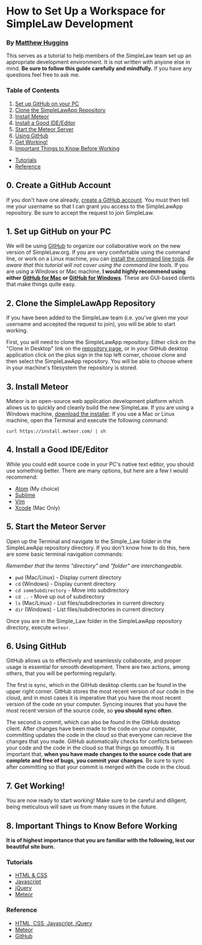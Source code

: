 # How to Set Up a Workspace for SimpleLaw Development
### By [Matthew Huggins](https://github.com/mdhuggins)

This serves as a tutorial to help members of the SimpleLaw team set up an appropriate development environment. It is not written with anyone else in mind. **Be sure to follow this guide carefully and mindfully.** If you have any questions feel free to ask me.

### Table of Contents

1. [Set up GitHub on your PC](#1)
2. [Clone the SimpleLawApp Repository](#2)
3. [Install Meteor](#3)
4. [Install a Good IDE/Editor](#4)
5. [Start the Meteor Server](#5)
6. [Using GitHub](#6)
7. [Get Working!](#7)
8. [Important Things to Know Before Working](#8)
  * [Tutorials](#8a)
  * [Reference](#8b)

<a name="0"></a>
## 0. Create a GitHub Account

If you don't have one already, [create a GitHub account](https://github.com/join). You must then tell me your username so that I can grant you access to the SimpleLawApp repository. Be sure to accept the request to join SimpleLaw.

<a name="1"></a>
## 1. Set up GitHub on your PC

We will be using [GitHub](https://github.com/) to organize our collaborative work on the new version of SimpleLaw.org. If you are very comfortable using the command line, or work on a Linux machine, you can [install the command line tools](https://help.github.com/articles/set-up-git/). *Be aware that this tutorial will not cover using the command line tools.* If you are using a Windows or Mac machine, **I would highly recommend using either [GitHub for Mac](https://mac.github.com/) or [GitHub for Windows](https://windows.github.com/)**. These are GUI-based clients that make things quite easy.

<a name="2"></a>
## 2. Clone the SimpleLawApp Repository

If you have been added to the SimpleLaw team (i.e. you've given me your username and accepted the request to join), you will be able to start working.

First, you will need to clone the SimpleLawApp repository. Either click on the "Clone in Desktop" link on the [repository page](https://github.com/SimpleLaw/SimpleLawApp), or in your GitHub desktop application click on the plus sign in the top left corner, choose clone and then select the SimpleLawApp repository. You will be able to choose where in your machine's filesystem the repository is stored.

<a name="3"></a>
## 3. Install Meteor

Meteor is an open-source web application development platform which allows us to quickly and cleanly build the new SimpleLaw. If you are using a Windows machine, [download the installer](https://install.meteor.com/windows). If you use a Mac or Linux machine, open the Terminal and execute the following command:

`curl https://install.meteor.com/ | sh`

<a name="4"></a>
## 4. Install a Good IDE/Editor

While you could edit source code in your PC's native text editor, you should use something better. There are many options, but here are a few I would recommend:

* [Atom](http://atom.io/) (My choice)
* [Sublime](http://www.sublimetext.com/)
* [Vim](http://www.vim.org/)
* [Xcode](https://developer.apple.com/xcode/) (Mac Only)

<a name="5"></a>
## 5. Start the Meteor Server

Open up the Terminal and navigate to the Simple_Law folder in the SimpleLawApp repository directory. If you don't know how to do this, here are some basic terminal navigation commands:

*Remember that the terms "directory" and "folder" are interchangeable.*

* `pwd` (Mac/Linux) - Display current directory
* `cd` (Windows) - Display current directory
* `cd someSubdirectory` - Move into subdirectory
* `cd ..` - Move up out of subdirectory
* `ls` (Mac/Linux) - List files/subdirectories in current directory
* `dir` (Windows) - List files/subdirectories in current directory

Once you are in the Simple_Law folder in the SimpleLawApp repository directory, execute `meteor`.

<a name="6"></a>
## 6. Using GitHub

GitHub allows us to effectively and seamlessly collaborate, and proper usage is essential for smooth development. There are two actions, among others, that you will be performing regularly.

The first is sync, which in the GitHub desktop clients can be found in the upper right corner. GitHub stores the most recent version of our code in the cloud, and in most cases it is imperative that you have the most recent version of the code on your computer. Syncing insures that you have the most recent version of the source code, so **you should sync often**.

The second is commit, which can also be found in the GitHub desktop client. After changes have been made to the code on your computer, committing updates the code in the cloud so that everyone can recieve the changes that you made. GitHub automatically checks for conflicts between your code and the code in the cloud so that things go smoothly. It is important that, **when you have made changes to the source code that are complete and free of bugs, you commit your changes**. Be sure to sync after committing so that your commit is merged with the code in the cloud.

<a name="7"></a>
## 7. Get Working!

You are now ready to start working! Make sure to be careful and diligent; being meticulous will save us from many issues in the future.

<a name="8"></a>
## 8. Important Things to Know Before Working

**It is of highest importance that you are familiar with the following, lest our beautiful site burn.**

<a name="8a"></a>
### Tutorials

* [HTML & CSS](http://www.codecademy.com/en/tracks/web)
* [Javascript](http://www.codecademy.com/en/tracks/javascript)
* [jQuery](http://www.codecademy.com/en/tracks/jquery)
* [Meteor](https://www.meteor.com/try)

<a name="8b"></a>
### Reference

* [HTML, CSS, Javascript, jQuery](http://www.w3schools.com/)
* [Meteor](https://docs.meteor.com/)
* [GitHub](https://help.github.com/)

